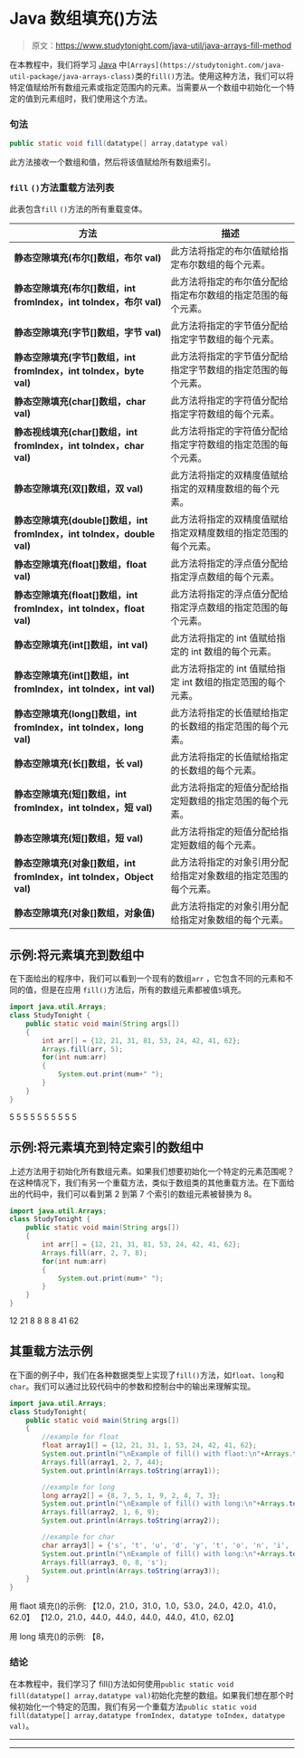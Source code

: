 # Java 数组填充()方法

> 原文：<https://www.studytonight.com/java-util/java-arrays-fill-method>

在本教程中，我们将学习 [Java](https://www.studytonight.com/java/) 中`[Arrays](https://studytonight.com/java-util-package/java-arrays-class)`类的`fill()`方法。使用这种方法，我们可以将特定值赋给所有数组元素或指定范围内的元素。当需要从一个数组中初始化一个特定的值到元素组时，我们使用这个方法。

### 句法

```java
public static void fill(datatype[] array,datatype val)
```

此方法接收一个数组和值，然后将该值赋给所有数组索引。

### `fill` `()`方法重载方法列表

此表包含`fill` `()`方法的所有重载变体。

| 方法 | 描述 |
| --- | --- |
| **静态空隙填充(布尔[]数组，布尔 val)** | 此方法将指定的布尔值赋给指定布尔数组的每个元素。 |
| **静态空隙填充(布尔[]数组，int fromIndex，int toIndex，布尔 val)** | 此方法将指定的布尔值分配给指定布尔数组的指定范围的每个元素。 |
| **静态空隙填充(字节[]数组，字节 val)** | 此方法将指定的字节值分配给指定字节数组的每个元素。 |
| **静态空隙填充(字节[]数组，int fromIndex，int toIndex，byte val)** | 此方法将指定的字节值分配给指定字节数组的指定范围的每个元素。 |
| **静态空隙填充(char[]数组，char val)** | 此方法将指定的字符值分配给指定字符数组的每个元素。 |
| **静态视线填充(char[]数组，int fromIndex，int toIndex，char val)** | 此方法将指定的字符值分配给指定字符数组的指定范围的每个元素。 |
| **静态空隙填充(双[]数组，双 val)** | 此方法将指定的双精度值赋给指定的双精度数组的每个元素。 |
| **静态空隙填充(double[]数组，int fromIndex，int toIndex，double val)** | 此方法将指定的双精度值赋给指定双精度数组的指定范围的每个元素。 |
| **静态空隙填充(float[]数组，float val)** | 此方法将指定的浮点值分配给指定浮点数组的每个元素。 |
| **静态空隙填充(float[]数组，int fromIndex，int toIndex，float val)** | 此方法将指定的浮点值分配给指定浮点数组的指定范围的每个元素。 |
| **静态空隙填充(int[]数组，int val)** | 此方法将指定的 int 值赋给指定的 int 数组的每个元素。 |
| **静态空隙填充(int[]数组，int fromIndex，int toIndex，int val)** | 此方法将指定的 int 值赋给指定 int 数组的指定范围的每个元素。 |
| **静态空隙填充(long[]数组，int fromIndex，int toIndex，long val)** | 此方法将指定的长值赋给指定的长数组的指定范围的每个元素。 |
| **静态空隙填充(长[]数组，长 val)** | 此方法将指定的长值赋给指定的长数组的每个元素。 |
| **静态空隙填充(短[]数组，int fromIndex，int toIndex，短 val)** | 此方法将指定的短值分配给指定短数组的指定范围的每个元素。 |
| **静态空隙填充(短[]数组，短 val)** | 此方法将指定的短值分配给指定短数组的每个元素。 |
| **静态空隙填充(对象[]数组，int fromIndex，int toIndex，Object val)** | 此方法将指定的对象引用分配给指定对象数组的指定范围的每个元素。 |
| **静态空隙填充(对象[]数组，对象值)** | 此方法将指定的对象引用分配给指定对象数组的每个元素。 |

## 示例:将元素填充到数组中

在下面给出的程序中，我们可以看到一个现有的数组`arr` ，它包含不同的元素和不同的值，但是在应用 `fill()`方法后，所有的数组元素都被值`5`填充。

```java
import java.util.Arrays;
class StudyTonight { 
	public static void main(String args[]) 
	{ 
		int arr[] = {12, 21, 31, 81, 53, 24, 42, 41, 62}; 		  
		Arrays.fill(arr, 5); 
		for(int num:arr)
		{
			System.out.print(num+" ");
		} 
	} 
}
```

5 5 5 5 5 5 5 5 5 5

## 示例:将元素填充到特定索引的数组中

上述方法用于初始化所有数组元素。如果我们想要初始化一个特定的元素范围呢？在这种情况下，我们有另一个重载方法，类似于数组类的其他重载方法。在下面给出的代码中，我们可以看到第 2 到第 7 个索引的数组元素被替换为 8。

```java
import java.util.Arrays;
class StudyTonight { 
	public static void main(String args[]) 
	{ 
		int arr[] = {12, 21, 31, 81, 53, 24, 42, 41, 62}; 		  
		Arrays.fill(arr, 2, 7, 8); 
		for(int num:arr)
		{
			System.out.print(num+" ");
		} 
	} 
}
```

12 21 8 8 8 8 41 62

## 其重载方法示例

在下面的例子中，我们在各种数据类型上实现了`fill()`方法，如`float`、`long`和`char`。我们可以通过比较代码中的参数和控制台中的输出来理解实现。

```java
import java.util.Arrays;
class StudyTonight{ 
	public static void main(String args[]) 
	{  
		//example for float
		float array1[] = {12, 21, 31, 1, 53, 24, 42, 41, 62}; 
		System.out.println("\nExample of fill() with flaot:\n"+Arrays.toString(array1));
		Arrays.fill(array1, 2, 7, 44); 
		System.out.println(Arrays.toString(array1));

		//example for long
		long array2[] = {8, 7, 5, 1, 9, 2, 4, 7, 3}; 
		System.out.println("\nExample of fill() with long:\n"+Arrays.toString(array2));
		Arrays.fill(array2, 1, 6, 9); 
		System.out.println(Arrays.toString(array2));

		//example for char
		char array3[] = {'s', 't', 'u', 'd', 'y', 't', 'o', 'n', 'i', 'g', 'h', 't'}; 
		System.out.println("\nExample of fill() with long:\n"+Arrays.toString(array3));
		Arrays.fill(array3, 0, 8, 's'); 
		System.out.println(Arrays.toString(array3));
	}
}
```

用 flaot 填充()的示例:
【12.0，21.0，31.0，1.0，53.0，24.0，42.0，41.0，62.0】
【12.0，21.0，44.0，44.0，44.0，44.0，41.0，62.0】

用 long 填充()的示例:
【8，

### 结论

在本教程中，我们学习了 fill()方法如何使用`public static void fill(datatype[] array,datatype val)`初始化完整的数组。如果我们想在那个时候初始化一个特定的范围，我们有另一个重载方法`public static void fill(datatype[] array,datatype fromIndex, datatype toIndex, datatype val)`。

* * *

* * *